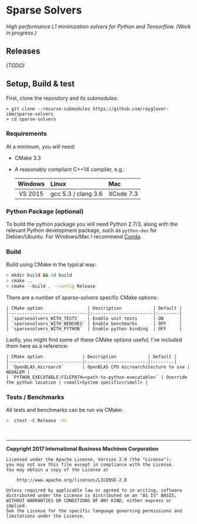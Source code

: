 # Sparse Solvers
_High performance L1 minimization solvers for Python and Tensorflow. (Work in progress.)_

## Releases

_(TODO)_

## Setup, Build & test

First, clone the repository and its submodules:

    > git clone --recurse-submodules https://github.com/rayglover-ibm/sparse-solvers
    > cd sparse-solvers

### Requirements

At a minimum, you will need:

- CMake 3.3
- A reasonably compliant C++14 compiler, e.g.:

    | Windows    | Linux                 | Mac       |
    |:----------:|:----------------------|:----------|
    | VS 2015    | gcc 5.3 / clang 3.6   | XCode 7.3 |

### Python Package (optional)

To build the python package you will need Python 2.7/3, along with the relevant Python development package, such as `python-dev` for Debian/Ubuntu. For Windows/Mac I recommend [Conda](https://conda.io/miniconda.html).

### Build

Build using CMake in the typical way:

```bash
> mkdir build && cd build
> cmake ..
> cmake --build . --config Release
```

There are a number of _sparse-solvers_ specific CMake options:

    | CMake option                 | Description            | Default |
    |------------------------------|:-----------------------|:--------|
    | `sparsesolvers_WITH_TESTS`   | Enable unit tests      | ON      |
    | `sparsesolvers_WITH_BENCHES` | Enable benchmarks      | OFF     |
    | `sparsesolvers_WITH_PYTHON`  | Enable python binding  | OFF     |

Lastly, you might find some of these CMake options useful; I've included them here as a reference:

    | CMake option               | Description            | Default |
    |----------------------------|:-----------------------|:--------|
    | `OpenBLAS_microarch`       | OpenBLAS CPU microarchitecture to use | NEHALEM |
    | `PYTHON_EXECUTABLE:FILEPATH=<path-to-python-executable>` | Override the python location | <small>System specific</small> |

### Tests / Benchmarks

All tests and benchmarks can be run via CMake:

```bash
>  ctest -C Release -VV
```

<br>

---

__Copyright 2017 International Business Machines Corporation__

```
Licensed under the Apache License, Version 2.0 (the "License");
you may not use this file except in compliance with the License.
You may obtain a copy of the License at

    http://www.apache.org/licenses/LICENSE-2.0

Unless required by applicable law or agreed to in writing, software
distributed under the License is distributed on an "AS IS" BASIS,
WITHOUT WARRANTIES OR CONDITIONS OF ANY KIND, either express or implied.
See the License for the specific language governing permissions and
limitations under the License.
```

